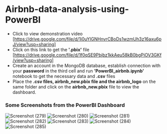 # Airbnb-data-analysis-using-PowerBI
- Click to view demonstration video [https://drive.google.com/file/d/1i0uYIGNHnvrCBoDs1wzmUh3z16axu6pJ/view?usp=sharing]
- Click on this link to get the **'.pbix'** file [https://drive.google.com/file/d/1f0qSE9Pbjbz1kkAeu58kB0bgPiOV3GKf/view?usp=sharing]
- Create an account in the MongoDB database, establish connection with your **password**  in the third cell and run **'PowerBI_airbnb.ipynb'** notebook to get the necessary data and **.csv** files
- Place the **.csv files, airbnb_new.pbix file and the airbnb_logo** on the same folder and click on the **airbnb_new.pbix** file to view the dashboard.
 ### Some Screenshots from the PowerBI Dashboard
 ![Screenshot (279)](https://github.com/Kav1n-Lal/Airbnb-data-analysis-using-PowerBI/assets/116146011/6790df65-bd41-4c4a-921e-fc1f94594af2)
 ![Screenshot (280)](https://github.com/Kav1n-Lal/Airbnb-data-analysis-using-PowerBI/assets/116146011/c44e1d21-90a9-4067-8fdf-b17a9bca7cf1)
![Screenshot (281)](https://github.com/Kav1n-Lal/Airbnb-data-analysis-using-PowerBI/assets/116146011/f5bb90bb-d55c-44cf-a7e8-a73707f461f6)
![Screenshot (282)](https://github.com/Kav1n-Lal/Airbnb-data-analysis-using-PowerBI/assets/116146011/b6af4827-a1e4-466c-86d8-bd27856c880e)
![Screenshot (283)](https://github.com/Kav1n-Lal/Airbnb-data-analysis-using-PowerBI/assets/116146011/185d56c9-000e-4b2a-96cc-e8cc5dd9fa51)
![Screenshot (284)](https://github.com/Kav1n-Lal/Airbnb-data-analysis-using-PowerBI/assets/116146011/fba1f1bf-4e89-4487-9049-84a5a47d6b26)
![Screenshot (285)](https://github.com/Kav1n-Lal/Airbnb-data-analysis-using-PowerBI/assets/116146011/0295897e-2101-4570-a599-afde81021ffb)


